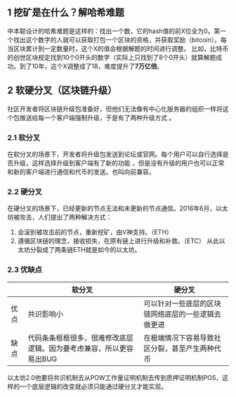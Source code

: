 ## 1 挖矿是在什么？解哈希难题
中本聪设计的哈希难题是这样的：找出一个数，它的hash值的前X位全为0。第一个找出这个数字的人就可以获取打包一个区块的资格，并获取奖励（bitcoin）。每当区块累计到一定数量时，这个X的值会根据解题的时间进行调整。
比如，比特币的创世区块规定找到10个0开头的数字（实际上只找到了8个0开头）就算解题成功。到了10年，这个X调整成了18，难度提升了**7万亿倍**。

## 2 软硬分叉（区块链升级）
社区开发者将区块链升级包准备好，但他们无法像有中心化服务器的组织一样将这个包推送给每一个客户端强制升级，于是有了两种升级方式 。
### 2.1 软分叉
在软分叉的场景下，开发者将升级包发送到论坛或官网。每个用户可以自行选择是否升级，这样选择升级到客户端有了新的功能 ，但是没有升级的用户也可以正常和新的客户端进行通信和代币的发送。也叫向前兼容。

### 2.2 硬分叉
在硬分叉的场景下，已经更新的节点无法和未更新的节点通信。2016年6月，以太坊被攻击，人们提出了两种解决方式：
1. 会滚到被攻击前的节点，重新挖矿，由V神支持。（ETH）
2. 遵循区块链的理念，接收损失，在原有链上进行升级和补救。（ETC）
从此以太坊分裂成了两条链ETH就是如今的以太坊。

### 2.3 优缺点
|      | 软分叉                                                              | 硬分叉                                             |
| ---- | ------------------------------------------------------------------- | -------------------------------------------------- |
| 优点 | 共识影响小                                                          | 可以针对一些底层的区块链网络底层的一些逻辑去做更进 |
| 缺点 | 代码条条框框很多，很难修改底层逻辑。因为要考虑兼容，所以更容易出BUG | 在极端情况下容易导致社区分裂，甚至产生两种代币     | 

以太坊2.0他要将共识机制去从POW工作量证明机制去传到质押证明机制POS，这样的一个底层逻辑的改变就必须只能通过硬分叉才能实现。
